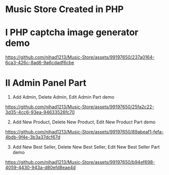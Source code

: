 # Music Store Created in PHP
# I PHP captcha image generator demo
https://github.com/nihad1213/Music-Store/assets/99197650/237a0164-6ca3-426c-8ad6-9a6cdadf6cbe
# II Admin Panel Part
1. Add Admin, Delete Admin, Edit Admin Part demo

https://github.com/nihad1213/Music-Store/assets/99197650/25fa2c22-3d35-4cc6-93ea-94633526fc70

2. Add New Product, Delete New Product, Edit New Product Part demo

https://github.com/nihad1213/Music-Store/assets/99197650/89abeaf1-fefa-4bdb-9f4e-3b3a37dcf67d

3. Add New Best Seller, Delete New Best Seller, Edit New Best Seller Part demo

https://github.com/nihad1213/Music-Store/assets/99197650/b94ef698-4059-4430-943a-d80efd8eae4d

